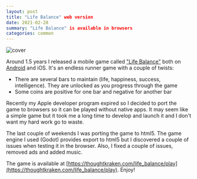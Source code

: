 ```yaml
---
layout: post
title: "Life Balance" web version
date: 2021-02-28
summary: "Life Balance" is available in browsers
categories: common
---
```


![cover](/images/2021-01-28-life.png)

Around 1.5 years I released a mobile game called ["Life Balance"](https://thoughtkraken.com/life_balance) both on [Android](https://play.google.com/store/apps/details?id=com.thoughtkraken.lifebalance) and iOS. It's an endless runner game with a couple of twists:
- There are several bars to maintain (life, happiness, success, intelligence). They are unlocked as you progress through the game
- Some coins are positive for one bar and negative for another bar

Recently my Apple developer program expired so I decided to port the game to browsers so it can be played without native apps. It may seem like a simple game but it took me a long time to develop and launch it and I don't want my hard work go to waste.

The last couple of weekends I was porting the game to html5. The game engine I used (Godot) provides export to html5 but I discovered a couple of issues when testing it in the browser. Also, I fixed a couple of issues, removed ads and added music.

The game is available at [https://thoughtkraken.com/life_balance/play](https://thoughtkraken.com/life_balance/play). Enjoy!
